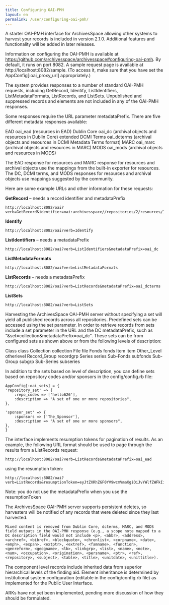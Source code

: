 ```yaml
---
title: Configuring OAI-PMH 
layout: en
permalink: /user/configuring-oai-pmh/ 
---
```


A starter OAI-PMH interface for ArchivesSpace allowing other systems to harvest your records is included in version 2.1.0. Additional features and functionality will be added in later releases.

Information on configuring the OAI-PMH is available at https://github.com/archivesspace/archivesspace#configuring-oai-pmh. By default, it runs on port 8082. A sample request page is available at http://localhost:8082/sample. (To access it, make sure that you have set the AppConfig[:oai_proxy_url] appropriately.)

The system provides responses to a number of standard OAI-PMH requests, including GetRecord, Identify, ListIdentifiers, ListMetadataFormats, ListRecords, and ListSets. Unpublished and suppressed records and elements are not included in any of the OAI-PMH responses.

Some responses require the URL parameter metadataPrefix. There are five different metadata responses available:

  EAD	                  oai_ead (resources in EAD)
  Dublin Core	          oai_dc (archival objects and resources in Dublin Core)
  extended DCMI Terms	  oai_dcterms (archival objects and resources in DCMI Metadata Terms format)
  MARC	                oai_marc (archival objects and resources in MARC)
  MODS	                oai_mods (archival objects and resources in MODS)

The EAD response for resources and MARC response for resources and archival objects use the mappings from the built-in exporter for resources. The DC, DCMI terms, and MODS responses for resources and archival objects use mappings suggested by the community.

Here are some example URLs and other information for these requests:

**GetRecord** – needs a record identifier and metadataPrefix

  	http://localhost:8082/oai?verb=GetRecord&identifier=oai:archivesspace//repositories/2/resources/138&metadataPrefix=oai_ead

**Identify**

  	http://localhost:8082/oai?verb=Identify

**ListIdentifiers** – needs a metadataPrefix

  	http://localhost:8082/oai?verb=ListIdentifiers&metadataPrefix=oai_dc

**ListMetadataFormats**

  	http://localhost:8082/oai?verb=ListMetadataFormats

**ListRecords** – needs a metadataPrefix

	http://localhost:8082/oai?verb=ListRecords&metadataPrefix=oai_dcterms

**ListSets**

	http://localhost:8082/oai?verb=ListSets

Harvesting the ArchivesSpace OAI-PMH server without specifying a set will yield all published records across all repositories.
Predefined sets can be accessed using the set parameter. In order to retrieve records from sets include a set parameter in the URL and the DC metadataPrefix, such as "&set=collection&metadataPrefix=oai_dc". These sets can be from configured sets as shown above or from the following levels of description:

  Class	      class
  Collection	collection
  File	      file
  Fonds	      fonds
  Item	      item
  Other_Level	otherlevel
  Record_Group	recordgrp
  Series	    series
  Sub-Fonds	  subfonds
  Sub-Group	  subgrp
  Sub-Series	 subseries

In addition to the sets based on level of description, you can define sets based on repository codes and/or sponsors in the config/config.rb file:

	AppConfig[:oai_sets] = {
  	'repository_set' => {
    	:repo_codes => ['hello626'],
    	:description => "A set of one or more repositories",
  	},

  	'sponsor_set' => {
    	:sponsors => ['The_Sponsor'],
    	:description => "A set of one or more sponsors",
  	},
	}

The interface implements resumption tokens for pagination of results. As an example, the following URL format should be used to page through the results from a ListRecords request:

  	http://localhost:8082/oai?verb=ListRecords&metadataPrefix=oai_ead

using the resumption token:

  	http://localhost:8082/oai?verb=ListRecords&resumptionToken=eyJtZXRhZGF0YV9wcmVmaXgiOiJvYWlfZWFkIiwiZnJvbSI6IjE5NzAtMDEtMDEgMDA6MDA6MDAgVVRDIiwidW50aWwiOiIyMDE3LTA3LTA2IDE3OjEwOjQxIFVUQyIsInN0YXRlIjoicHJvZHVjaW5nX3JlY29yZHMiLCJsYXN0X2RlbGV0ZV9pZCI6MCwicmVtYWluaW5nX3R5cGVzIjp7IlJlc291cmNlIjoxfSwiaXNzdWVfdGltZSI6MTQ5OTM2MTA0Mjc0OX0=

Note: you do not use the metadataPrefix when you use the resumptionToken

The ArchivesSpace OAI-PMH server supports persistent deletes, so harvesters will be notified of any records that were deleted since
they last harvested.

```Mixed content is removed from Dublin Core, dcterms, MARC, and MODS field outputs in the OAI-PMH response (e.g., a scope note mapped to a DC description field would not include <p>, <abbr>, <address>, <archref>, <bibref>, <blockquote>, <chronlist>, <corpname>, <date>, <emph>, <expan>, <extptr>, <extref>, <famname>, <function>, <genreform>, <geogname>, <lb>, <linkgrp>, <list>, <name>, <note>, <num>, <occupation>, <origination>, <persname>, <ptr>, <ref>, <repository>, <subject>, <table>, <title>, <unitdate>, <unittitle>).```

The component level records include inherited data from superior hierarchical levels of the finding aid. Element inheritance is determined by institutional system configuration (editable in the config/config.rb file) as implemented for the Public User Interface.

ARKs have not yet been implemented, pending more discussion of how they should be formulated.

